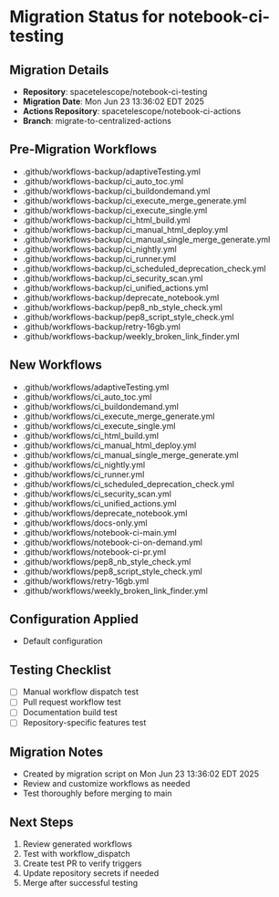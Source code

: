 # Migration Status for notebook-ci-testing

## Migration Details
- **Repository**: spacetelescope/notebook-ci-testing
- **Migration Date**: Mon Jun 23 13:36:02 EDT 2025
- **Actions Repository**: spacetelescope/notebook-ci-actions
- **Branch**: migrate-to-centralized-actions

## Pre-Migration Workflows
- .github/workflows-backup/adaptiveTesting.yml
- .github/workflows-backup/ci_auto_toc.yml
- .github/workflows-backup/ci_buildondemand.yml
- .github/workflows-backup/ci_execute_merge_generate.yml
- .github/workflows-backup/ci_execute_single.yml
- .github/workflows-backup/ci_html_build.yml
- .github/workflows-backup/ci_manual_html_deploy.yml
- .github/workflows-backup/ci_manual_single_merge_generate.yml
- .github/workflows-backup/ci_nightly.yml
- .github/workflows-backup/ci_runner.yml
- .github/workflows-backup/ci_scheduled_deprecation_check.yml
- .github/workflows-backup/ci_security_scan.yml
- .github/workflows-backup/ci_unified_actions.yml
- .github/workflows-backup/deprecate_notebook.yml
- .github/workflows-backup/pep8_nb_style_check.yml
- .github/workflows-backup/pep8_script_style_check.yml
- .github/workflows-backup/retry-16gb.yml
- .github/workflows-backup/weekly_broken_link_finder.yml

## New Workflows
- .github/workflows/adaptiveTesting.yml
- .github/workflows/ci_auto_toc.yml
- .github/workflows/ci_buildondemand.yml
- .github/workflows/ci_execute_merge_generate.yml
- .github/workflows/ci_execute_single.yml
- .github/workflows/ci_html_build.yml
- .github/workflows/ci_manual_html_deploy.yml
- .github/workflows/ci_manual_single_merge_generate.yml
- .github/workflows/ci_nightly.yml
- .github/workflows/ci_runner.yml
- .github/workflows/ci_scheduled_deprecation_check.yml
- .github/workflows/ci_security_scan.yml
- .github/workflows/ci_unified_actions.yml
- .github/workflows/deprecate_notebook.yml
- .github/workflows/docs-only.yml
- .github/workflows/notebook-ci-main.yml
- .github/workflows/notebook-ci-on-demand.yml
- .github/workflows/notebook-ci-pr.yml
- .github/workflows/pep8_nb_style_check.yml
- .github/workflows/pep8_script_style_check.yml
- .github/workflows/retry-16gb.yml
- .github/workflows/weekly_broken_link_finder.yml

## Configuration Applied
- Default configuration

## Testing Checklist
- [ ] Manual workflow dispatch test
- [ ] Pull request workflow test  
- [ ] Documentation build test
- [ ] Repository-specific features test

## Migration Notes
- Created by migration script on Mon Jun 23 13:36:02 EDT 2025
- Review and customize workflows as needed
- Test thoroughly before merging to main

## Next Steps
1. Review generated workflows
2. Test with workflow_dispatch
3. Create test PR to verify triggers
4. Update repository secrets if needed
5. Merge after successful testing
